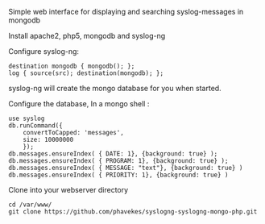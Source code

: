 Simple web interface for displaying and searching syslog-messages in mongodb

Install apache2, php5, mongodb and syslog-ng

Configure syslog-ng:
```
destination mongodb { mongodb(); };
log { source(src); destination(mongodb); };
```


syslog-ng will create the mongo database for you when started.

Configure the database, In a mongo shell :
```
use syslog
db.runCommand({
    convertToCapped: 'messages',
    size: 10000000
    });
db.messages.ensureIndex( { DATE: 1}, {background: true} );
db.messages.ensureIndex( { PROGRAM: 1}, {background: true} );
db.messages.ensureIndex( { MESSAGE: "text"}, {background: true} )
db.messages.ensureIndex( { PRIORITY: 1}, {background: true} )
```


Clone into your webserver directory

```
cd /var/www/
git clone https://github.com/phavekes/syslogng-syslogng-mongo-php.git
```
